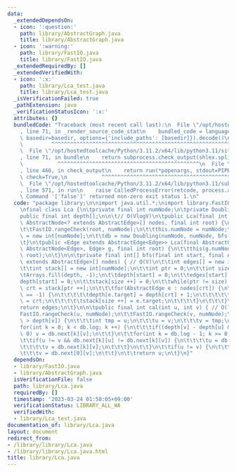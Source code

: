 ```yaml
---
data:
  _extendedDependsOn:
  - icon: ':question:'
    path: library/AbstractGraph.java
    title: library/AbstractGraph.java
  - icon: ':warning:'
    path: library/FastIO.java
    title: library/FastIO.java
  _extendedRequiredBy: []
  _extendedVerifiedWith:
  - icon: ':x:'
    path: library/Lca_test.java
    title: library/Lca_test.java
  _isVerificationFailed: true
  _pathExtension: java
  _verificationStatusIcon: ':x:'
  attributes: {}
  bundledCode: "Traceback (most recent call last):\n  File \"/opt/hostedtoolcache/Python/3.11.2/x64/lib/python3.11/site-packages/onlinejudge_verify/documentation/build.py\"\
    , line 71, in _render_source_code_stat\n    bundled_code = language.bundle(stat.path,\
    \ basedir=basedir, options={'include_paths': [basedir]}).decode()\n          \
    \         ^^^^^^^^^^^^^^^^^^^^^^^^^^^^^^^^^^^^^^^^^^^^^^^^^^^^^^^^^^^^^^^^^^^^^^^^^^^^^^^^^\n\
    \  File \"/opt/hostedtoolcache/Python/3.11.2/x64/lib/python3.11/site-packages/onlinejudge_verify/languages/user_defined.py\"\
    , line 71, in bundle\n    return subprocess.check_output(shlex.split(command))\n\
    \           ^^^^^^^^^^^^^^^^^^^^^^^^^^^^^^^^^^^^^^^^^^^^^\n  File \"/opt/hostedtoolcache/Python/3.11.2/x64/lib/python3.11/subprocess.py\"\
    , line 466, in check_output\n    return run(*popenargs, stdout=PIPE, timeout=timeout,\
    \ check=True,\n           ^^^^^^^^^^^^^^^^^^^^^^^^^^^^^^^^^^^^^^^^^^^^^^^^^^^^^^^^^\n\
    \  File \"/opt/hostedtoolcache/Python/3.11.2/x64/lib/python3.11/subprocess.py\"\
    , line 571, in run\n    raise CalledProcessError(retcode, process.args,\nsubprocess.CalledProcessError:\
    \ Command '['false']' returned non-zero exit status 1.\n"
  code: "package library;\n\nimport java.util.*;\nimport library.FastIO;\nimport library.AbstractGraph;\n\
    \nfinal class Lca {\n\tprivate final int numNode;\n\tprivate Doubling db;\n\t\
    public final int depth[];\n\n\t// O(VlogV)\n\tpublic Lca(final int numNode, final\
    \ AbstractNode<? extends AbstractEdge>[] nodes, final int root) {\n\t\tFastIO.nonNegativeCheck(numNode);\n\
    \t\tFastIO.rangeCheck(root, numNode);\n\t\tthis.numNode = numNode;\n\t\tdepth\
    \ = new int[numNode];\n\t\tdb = new Doubling(numNode, numNode, bfs(root, nodes));\n\
    \t}\n\tpublic <Edge extends AbstractEdge<Edge>> Lca(final AbstractGraph<? extends\
    \ AbstractNode<Edge>, Edge> g, final int root) {\n\t\tthis(g.numNode, g.nodes(),\
    \ root);\n\t}\n\n\tprivate final int[] bfs(final int start, final AbstractNode<?\
    \ extends AbstractEdge>[] nodes) { // O(V)\n\t\tint edges[] = new int[numNode];\n\
    \t\tint stack[] = new int[numNode];\n\t\tint ptr = 0;\n\t\tint size = 0;\n\n\t\
    \tArrays.fill(depth, -1);\n\t\tdepth[start] = 0;\n\t\tedges[start] = -1;\n\t\t\
    depth[start] = 0;\n\t\tstack[size ++] = 0;\n\t\twhile(ptr != size) {\n\t\t\tint\
    \ crt = stack[ptr ++];\n\t\t\tfor(AbstractEdge e : nodes[crt]) {\n\t\t\t\tif(depth[e.target]\
    \ == -1) {\n\t\t\t\t\tdepth[e.target] = depth[crt] + 1;\n\t\t\t\t\tedges[e.target]\
    \ = crt;\n\t\t\t\t\tstack[size ++] = e.target;\n\t\t\t\t}\n\t\t\t}\n\t\t}\n\t\t\
    return edges;\n\t}\n\n\tpublic final int cal(int u, int v) { // O(logV)\n\t\t\
    FastIO.rangeCheck(u, numNode);\n\t\tFastIO.rangeCheck(v, numNode);\n\t\tif(depth[u]\
    \ > depth[v]) {\n\t\t\tint tmp = u;\n\t\t\tu = v;\n\t\t\tv = tmp;\n\t\t}\n\t\t\
    for(int k = 0; k < db.log; k ++) {\n\t\t\tif((depth[v] - depth[u] & 1 << k) !=\
    \ 0) v = db.next[k][v];\n\t\t}\n\t\tfor(int k = db.log - 1; k >= 0; k --) {\n\t\
    \t\tif(u != v && db.next[k][u] != db.next[k][v]) {\n\t\t\t\tu = db.next[k][u];\n\
    \t\t\t\tv = db.next[k][v];\n\t\t\t}\n\t\t}\n\t\tif(u != v) {\n\t\t\tu = db.next[0][u];\n\
    \t\t\tv = db.next[0][v];\n\t\t}\n\t\treturn u;\n\t}\n}"
  dependsOn:
  - library/FastIO.java
  - library/AbstractGraph.java
  isVerificationFile: false
  path: library/Lca.java
  requiredBy: []
  timestamp: '2023-03-24 01:50:05+09:00'
  verificationStatus: LIBRARY_ALL_WA
  verifiedWith:
  - library/Lca_test.java
documentation_of: library/Lca.java
layout: document
redirect_from:
- /library/library/Lca.java
- /library/library/Lca.java.html
title: library/Lca.java
---
```

